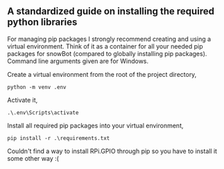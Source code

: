 ## A standardized guide on installing the required python libraries

For managing pip packages I strongly recommend creating and using a virtual environment. Think of it as a container for all your needed pip packages for snowBot (compared to globally installing pip packages). Command line arguments given are for Windows.

Create a virtual environment from the root of the project directory,

`python -m venv .env`

Activate it,

`.\.env\Scripts\activate`

Install all required pip packages into your virtual environment,

`pip install -r .\requirements.txt`

Couldn't find a way to install RPi.GPIO through pip so you have to install it some other way :(
